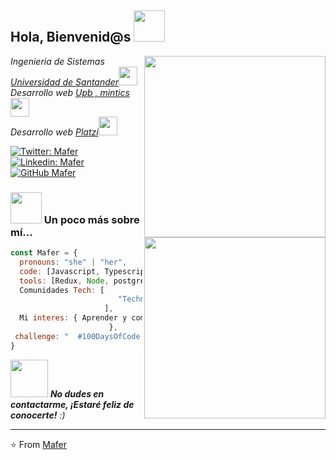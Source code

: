 <h2> Hola, Bienvenid@s <img src="https://media.giphy.com/media/mGcNjsfWAjY5AEZNw6/giphy.gif" width="50"></h2>
<img align='right' src="" width="290">

<img align='right' src="https://user-images.githubusercontent.com/39041288/135320295-91f17646-9af6-4c0e-a6e3-654ff70cc5ad.png" width="290">
<p><em>Ingenieria de Sistemas <a href="http://www.unb.br">Universidad de Santander</a><img src=" https://media.giphy.com/media/fYSnHlufseco8Fh93Z/giphy.gif" width="30"></br>Desarrollo web <a href="https://www.thoughtworks.com"> Upb , mintics</a><img src="https://media.giphy.com/media/WUlplcMpOCEmTGBtBW/giphy.gif" width="30"> 
</br>Desarrollo web <a href="https://www.thoughtworks.com"> Platzi</a><img src="https://media.giphy.com/media/WUlplcMpOCEmTGBtBW/giphy.gif" width="30">
</em></p>

[![Twitter: Mafer](https://img.shields.io/twitter/follow/Mafer?style=social)](https://twitter.com/mafer18199420)
[![Linkedin: Mafer](https://img.shields.io/badge/-Mafer-blue?style=flat-square&logo=Linkedin&logoColor=white&link=https://www.linkedin.com/in/fernandapalencia/)](https://www.linkedin.com/in/fernandapalencia/)
[![GitHub Mafer](https://img.shields.io/github/followers/thaiane?label=follow&style=social)](https://github.com/mafer23)

### <img src="https://media.giphy.com/media/VgCDAzcKvsR6OM0uWg/giphy.gif" width="50"> Un poco más sobre mí... 

```javascript
const Mafer = {
  pronouns: "she" | "her",
  code: [Javascript, Typescript, HTML, CSS, Angular],
  tools: [Redux, Node, postgreSql],
  Comunidades Tech: [
                        "Technolatinas", 
                     ],
  Mi interes: { Aprender y compartir mis conocimientos, la naturaleza ,los gatitos , la hamburguesa"
                      },
 challenge: "  #100DaysOfCode challenge focused on Angular and typescript"
}
```

<img src="https://media.giphy.com/media/LnQjpWaON8nhr21vNW/giphy.gif" width="60"> <em><b> No dudes en contactarme, ¡Estaré feliz de conocerte!</b> :)</em>

---

⭐️ From [Mafer](https://github.com/mafer23)
